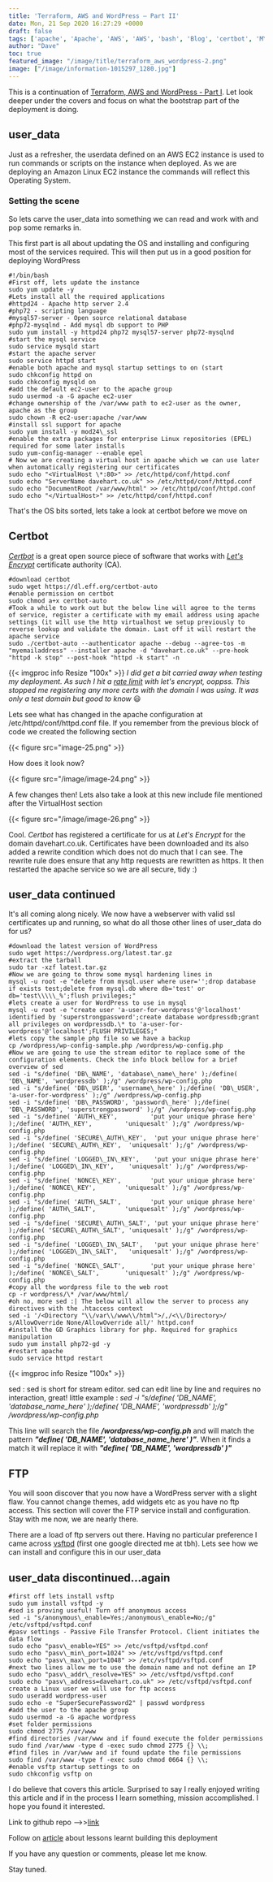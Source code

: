```yaml
---
title: 'Terraform, AWS and WordPress – Part II'
date: Mon, 21 Sep 2020 16:27:29 +0000
draft: false
tags: ['apache', 'Apache', 'AWS', 'AWS', 'bash', 'Blog', 'certbot', 'MYSQL', 'shell', 'Terraform', 'Terraform', 'vsftpd', 'WordPress', 'WordPress']
author: "Dave"
toc: true
featured_image: "/image/title/terraform_aws_wordpress-2.png"
image: ["/image/information-1015297_1280.jpg"]
---
```


This is a continuation of [Terraform, AWS and WordPress - Part I](/post/terraform-aws-wordpress). Let look deeper under the covers and focus on what the bootstrap part of the deployment is doing.

user\_data
----------

Just as a refresher, the userdata defined on an AWS EC2 instance is used to run commands or scripts on the instance when deployed. As we are deploying an Amazon Linux EC2 instance the commands will reflect this Operating System.

### Setting the scene

So lets carve the user\_data into something we can read and work with and pop some remarks in.

This first part is all about updating the OS and installing and configuring most of the services required. This will then put us in a good position for deploying WordPress

```
#!/bin/bash
#First off, lets update the instance
sudo yum update -y
#Lets install all the required applications
#httpd24 - Apache http server 2.4
#php72 - scripting language
#mysql57-server - Open source relational database
#php72-mysqlnd - Add mysql db support to PHP
sudo yum install -y httpd24 php72 mysql57-server php72-mysqlnd
#start the mysql service
sudo service mysqld start
#start the apache server
sudo service httpd start
#enable both apache and mysql startup settings to on (start
sudo chkconfig httpd on
sudo chkconfig mysqld on
#add the default ec2-user to the apache group
sudo usermod -a -G apache ec2-user
#change ownership of the /var/www path to ec2-user as the owner, apache as the group
sudo chown -R ec2-user:apache /var/www
#install ssl support for apache
sudo yum install -y mod24\_ssl
#enable the extra packages for enterprise Linux repositories (EPEL) required for some later installs
sudo yum-config-manager --enable epel
# Now we are creating a virtual host in apache which we can use later when automatically registering our certificates
sudo echo "<VirtualHost \*:80>" >> /etc/httpd/conf/httpd.conf
sudo echo "ServerName davehart.co.uk" >> /etc/httpd/conf/httpd.conf
sudo echo "DocumentRoot /var/www/html" >> /etc/httpd/conf/httpd.conf
sudo echo "</VirtualHost>" >> /etc/httpd/conf/httpd.conf
```

That's the OS bits sorted, lets take a look at certbot before we move on

Certbot
-------

[_Certbot_](https://certbot.eff.org/) is a great open source piece of software that works with _[Let's Encrypt](https://letsencrypt.org/getting-started/)_ certificate authority (CA).

```
#download certbot
sudo wget https://dl.eff.org/certbot-auto
#enable permission on certbot
sudo chmod a+x certbot-auto
#Took a while to work out but the below line will agree to the terms of service, register a certificate with my email address using apache settings (it will use the http virtualhost we setup previously to reverse lookup and validate the domain. Last off it will restart the apache service
sudo ./certbot-auto --authenticator apache --debug --agree-tos -m "myemailaddress" --installer apache -d "davehart.co.uk" --pre-hook "httpd -k stop" --post-hook "httpd -k start" -n
```
{{< imgproc info Resize "100x" >}}
_I did get a bit carried away when testing my deployment. As such I hit a [rate limit](https://letsencrypt.org/docs/rate-limits/) with let's encrypt, ooppss. This stopped me registering any more certs with the domain I was using. It was only a test domain but good to know_ :smiley:

Lets see what has changed in the apache configuration at /etc/httpd/conf/httpd.conf file. If you remember from the previous block of code we created the following section

{{< figure src="image-25.png" >}}

How does it look now?

{{< figure src="/image/image-24.png" >}}

A few changes then! Lets also take a look at this new include file mentioned after the VirtualHost section

{{< figure src="/image/image-26.png" >}}

Cool. _Certbot_ has registered a certificate for us at _Let's Encrypt_ for the domain davehart.co.uk. Certificates have been downloaded and its also added a rewrite condition which does not do much that I can see. The rewrite rule does ensure that any http requests are rewritten as https. It then restarted the apache service so we are all secure, tidy :)

user\_data continued
--------------------

It's all coming along nicely. We now have a webserver with valid ssl certificates up and running, so what do all those other lines of user\_data do for us?

```
#download the latest version of WordPress
sudo wget https://wordpress.org/latest.tar.gz
#extract the tarball
sudo tar -xzf latest.tar.gz
#Now we are going to throw some mysql hardening lines in
mysql -u root -e "delete from mysql.user where user='';drop database if exists test;delete from mysql.db where db='test' or db='test\\\\\_%';flush privileges;"
#lets create a user for WordPress to use in mysql
mysql -u root -e "create user 'a-user-for-wordpress'@'localhost' identified by 'superstrongpassword';create database wordpressdb;grant all privileges on wordpressdb.\* to 'a-user-for-wordpress'@'localhost';FLUSH PRIVILEGES;"
#lets copy the sample php file so we have a backup
cp /wordpress/wp-config-sample.php /wordpress/wp-config.php
#Now we are going to use the stream editor to replace some of the configuration elements. Check the info block bellow for a brief overview of sed
sed -i "s/define( 'DB\_NAME', 'database\_name\_here' );/define( 'DB\_NAME', 'wordpressdb' );/g" /wordpress/wp-config.php
sed -i "s/define( 'DB\_USER', 'username\_here' );/define( 'DB\_USER', 'a-user-for-wordpress' );/g" /wordpress/wp-config.php
sed -i "s/define( 'DB\_PASSWORD', 'password\_here' );/define( 'DB\_PASSWORD', 'superstrongpassword' );/g" /wordpress/wp-config.php
sed -i "s/define( 'AUTH\_KEY',         'put your unique phrase here' );/define( 'AUTH\_KEY',         'uniquesalt' );/g" /wordpress/wp-config.php
sed -i "s/define( 'SECURE\_AUTH\_KEY',  'put your unique phrase here' );/define( 'SECURE\_AUTH\_KEY',  'uniquesalt' );/g" /wordpress/wp-config.php
sed -i "s/define( 'LOGGED\_IN\_KEY',    'put your unique phrase here' );/define( 'LOGGED\_IN\_KEY',    'uniquesalt' );/g" /wordpress/wp-config.php
sed -i "s/define( 'NONCE\_KEY',        'put your unique phrase here' );/define( 'NONCE\_KEY',        'uniquesalt' );/g" /wordpress/wp-config.php
sed -i "s/define( 'AUTH\_SALT',        'put your unique phrase here' );/define( 'AUTH\_SALT',        'uniquesalt' );/g" /wordpress/wp-config.php
sed -i "s/define( 'SECURE\_AUTH\_SALT', 'put your unique phrase here' );/define( 'SECURE\_AUTH\_SALT', 'uniquesalt' );/g" /wordpress/wp-config.php
sed -i "s/define( 'LOGGED\_IN\_SALT',   'put your unique phrase here' );/define( 'LOGGED\_IN\_SALT',   'uniquesalt' );/g" /wordpress/wp-config.php
sed -i "s/define( 'NONCE\_SALT',       'put your unique phrase here' );/define( 'NONCE\_SALT',       'uniquesalt' );/g" /wordpress/wp-config.php 
#copy all the wordpress file to the web root
cp -r wordpress/\* /var/www/html/
#oh no, more sed :| The below will allow the server to process any directives with the .htaccess context
sed -i '/<Directory "\\/var\\/www\\/html">/,/<\\/Directory>/ s/AllowOverride None/AllowOverride all/' httpd.conf
#install the GD Graphics library for php. Required for graphics manipulation
sudo yum install php72-gd -y
#restart apache
sudo service httpd restart
```

{{< imgproc info Resize "100x" >}}

sed : sed is short for stream editor. sed can edit line by line and requires no interaction, great! little example : _sed -i "s/define( 'DB\_NAME', 'database\_name\_here' );/define( 'DB\_NAME', 'wordpressdb' );/g" /wordpress/wp-config.php_

This line will search the file _**/wordpress/wp-config.ph**_ and will match the pattern _**"define( 'DB\_NAME', 'database\_name\_here' )"**_. When it finds a match it will replace it with _**"define( 'DB\_NAME', 'wordpressdb' )"**_

FTP
---

You will soon discover that you now have a WordPress server with a slight flaw. You cannot change themes, add widgets etc as you have no ftp access. This section will cover the FTP service install and configuration. Stay with me now, we are nearly there.

There are a load of ftp servers out there. Having no particular preference I came across [vsftpd](https://security.appspot.com/vsftpd.html) (first one google directed me at tbh). Lets see how we can install and configure this in our user\_data

user\_data discontinued...again
-------------------------------

```
#first off lets install vsftp
sudo yum install vsftpd -y
#sed is proving useful! Turn off anonymous access
sed -i "s/anonymous\_enable=Yes;/anonymous\_enable=No;/g" /etc/vsftpd/vsftpd.conf
#pasv settings - Passive File Transfer Protocol. Client initiates the data flow
sudo echo "pasv\_enable=YES" >> /etc/vsftpd/vsftpd.conf
sudo echo "pasv\_min\_port=1024" >> /etc/vsftpd/vsftpd.conf
sudo echo "pasv\_max\_port=1048" >> /etc/vsftpd/vsftpd.conf
#next two lines allow me to use the domain name and not define an IP
sudo echo "pasv\_addr\_resolve=YES" >> /etc/vsftpd/vsftpd.conf
sudo echo "pasv\_address=davehart.co.uk" >> /etc/vsftpd/vsftpd.conf
create a Linux user we will use for ftp access
sudo useradd wordpress-user
sudo echo -e "SuperSecurePassword2" | passwd wordpress
#add the user to the apache group
sudo usermod -a -G apache wordpress
#set folder permissions
sudo chmod 2775 /var/www
#find directories /var/www and if found execute the folder permissions
sudo find /var/www -type d -exec sudo chmod 2775 {} \\;
#find files in /var/www and if found update the file permissions
sudo find /var/www -type f -exec sudo chmod 0664 {} \\;
#enable vsftp startup settings to on
sudo chkconfig vsftp on
```

I do believe that covers this article. Surprised to say I really enjoyed writing this article and if in the process I learn something, mission accomplished. I hope you found it interested.

Link to github repo -->>[link](https://github.com/daveihart/demo-tf-wordpress-site)

Follow on [article](/post/terraform-aws-and-wordpress-part-ii/) about lessons learnt building this deployment

If you have any question or comments, please let me know.

Stay tuned.